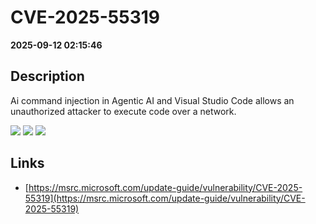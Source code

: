 # CVE-2025-55319

**2025-09-12 02:15:46**

## Description
Ai command injection in Agentic AI and Visual Studio Code allows an unauthorized attacker to execute code over a network.

![](https://img.shields.io/static/v1?label=Score&message=8.8&color=red)
![](https://img.shields.io/static/v1?label=Severity&message=HIGH&color=red)
![](https://img.shields.io/static/v1?label=CWE&message=RCE&color=green)

## Links
- [https://msrc.microsoft.com/update-guide/vulnerability/CVE-2025-55319](https://msrc.microsoft.com/update-guide/vulnerability/CVE-2025-55319)

